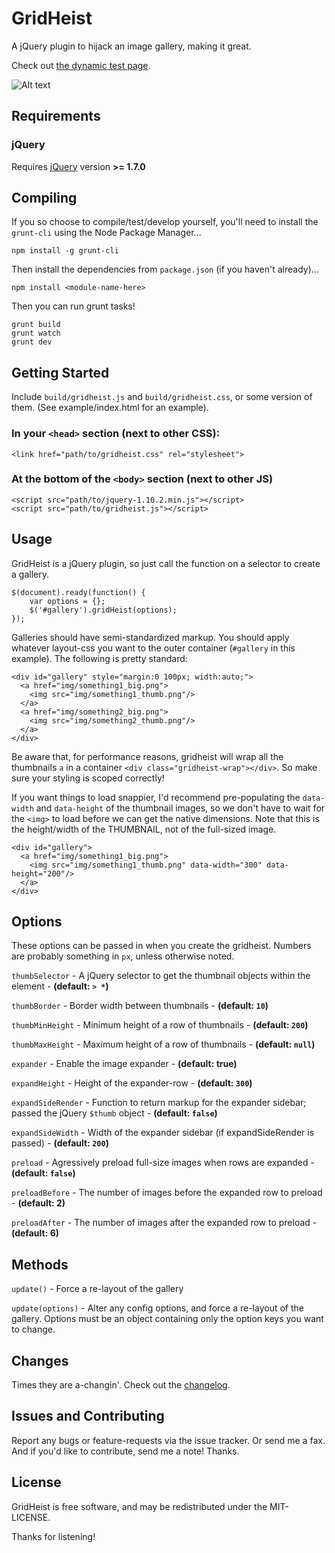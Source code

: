 
GridHeist
===========

A jQuery plugin to hijack an image gallery, making it great.

Check out [the dynamic test page](http://cav.is/gridheist/test/dynamic.html "Dynamic Test").

![Alt text](http://cav.is/img/gridheist-dynamic-example.png "GridHeist Test")

Requirements
------------

### jQuery

Requires [jQuery](http://jquery.com/ "jQuery") version **>= 1.7.0**


Compiling
---------

If you so choose to compile/test/develop yourself, you'll need to install the `grunt-cli` using the Node Package Manager...

    npm install -g grunt-cli

Then install the dependencies from `package.json` (if you haven't already)...

    npm install <module-name-here>

Then you can run grunt tasks!

    grunt build
    grunt watch
    grunt dev


Getting Started
---------------

Include `build/gridheist.js` and `build/gridheist.css`, or some version of them.  (See example/index.html for an example).

### In your `<head>` section (next to other CSS):

    <link href="path/to/gridheist.css" rel="stylesheet">

### At the bottom of the `<body>` section (next to other JS)

    <script src="path/to/jquery-1.10.2.min.js"></script>
    <script src="path/to/gridheist.js"></script>


Usage
------------

GridHeist is a jQuery plugin, so just call the function on a selector to create a gallery.

    $(document).ready(function() {
        var options = {};
        $('#gallery').gridHeist(options);
    });

Galleries should have semi-standardized markup.  You should apply whatever layout-css you want to the outer container (`#gallery` in this example).  The following is pretty standard:

    <div id="gallery" style="margin:0 100px; width:auto;">
      <a href="img/something1_big.png">
        <img src="img/something1_thumb.png"/>
      </a>
      <a href="img/something2_big.png">
        <img src="img/something2_thumb.png"/>
      </a>
    </div>

Be aware that, for performance reasons, gridheist will wrap all the thumbnails `a` in a container `<div class="gridheist-wrap"></div>`.  So make sure your styling is scoped correctly!

If you want things to load snappier, I'd recommend pre-populating the `data-width` and `data-height` of the thumbnail images, so we don't have to wait for the `<img>` to load before we can get the native dimensions.  Note that this is the height/width of the THUMBNAIL, not of the full-sized image.

    <div id="gallery">
      <a href="img/something1_big.png">
        <img src="img/something1_thumb.png" data-width="300" data-height="200"/>
      </a>
    </div>


Options
------------

These options can be passed in when you create the gridheist.  Numbers are probably something in `px`, unless otherwise noted.

`thumbSelector` - A jQuery selector to get the thumbnail objects within the element - __(default: `> *`)__

`thumbBorder` - Border width between thumbnails - __(default: `10`)__

`thumbMinHeight` - Minimum height of a row of thumbnails - __(default: `200`)__

`thumbMaxHeight` - Maximum height of a row of thumbnails - __(default: `null`)__

`expander` - Enable the image expander - __(default: true)__

`expandHeight` - Height of the expander-row - __(default: `300`)__

`expandSideRender` - Function to return markup for the expander sidebar; passed the jQuery `$thumb` object - __(default: `false`)__

`expandSideWidth` - Width of the expander sidebar (if expandSideRender is passed) - __(default: `200`)__

`preload` - Agressively preload full-size images when rows are expanded - __(default: `false`)__

`preloadBefore` - The number of images before the expanded row to preload - __(default: 2)__

`preloadAfter` - The number of images after the expanded row to preload - __(default: 6)__


Methods
------------

`update()` - Force a re-layout of the gallery

`update(options)` - Alter any config options, and force a re-layout of the gallery.  Options must be an object containing only the option keys you want to change.


Changes
-----------------------

Times they are a-changin'.  Check out the [changelog](CHANGELOG.md).


Issues and Contributing
-----------------------

Report any bugs or feature-requests via the issue tracker.  Or send me a fax.  And if you'd like to contribute, send me a note!  Thanks.


License
------------

GridHeist is free software, and may be redistributed under the MIT-LICENSE.

Thanks for listening!

